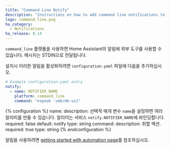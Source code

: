 ```yaml
---
title: "Command Line Notify"
description: "Instructions on how to add command line notifications to Home Assistant."
logo: command_line.png
ha_category:
  - Notifications
ha_release: 0.14
---
```


`command_line` 플랫폼을 사용하면 Home Assistant의 알림에 외부 도구를 사용할 수 있습니다. 메시지는 STDIN으로 전달됩니다.

설치시 이러한 알림을 활성화하려면 `configuration.yaml` 파일에 다음을 추가하십시오.

```yaml
# Example configuration.yaml entry
notify:
  - name: NOTIFIER_NAME
    platform: command_line
    command: "espeak -vmb/mb-us1"
```

{% configuration %}
name:
  description: 선택적 매개 변수 `name`을 설정하면 여러 알리미를 만들 수 있습니다. 알리미는 서비스 `notify.NOTIFIER_NAME`에 바인딩합니다.
  required: false
  default: notify
  type: string
command:
  description: 취할 액션.
  required: true
  type: string
{% endconfiguration %}

알림을 사용하려면 [getting started with automation page](/getting-started/automation/)를 참조하십시오.